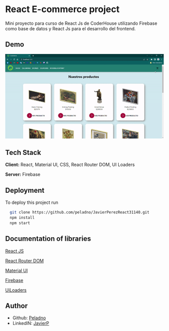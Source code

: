 # React E-commerce project

Mini proyecto para curso de React Js de CoderHouse utilizando Firebase como base de datos y React Js para el desarrollo del frontend.


## Demo

![](./src/images/Ecommerce.gif)

## Tech Stack

**Client:** React, Material UI, CSS, React Router DOM, UI Loaders

**Server:** Firebase

## Deployment

To deploy this project run

```bash
  git clone https://github.com/peladno/JavierPerezReact31140.git
  npm install
  npm start
```

## Documentation of libraries

[React JS](https://reactjs.org/docs/getting-started.html)

[React Router DOM](https://v5.reactrouter.com/web/guides/quick-start)

[Material UI](https://mui.com/material-ui/getting-started/installation/)

[Firebase](https://firebase.google.com/docs)

[UiLoaders](https://uiball.com/loaders/)

## Author

* Github: [Peladno](https://github.com/peladno)
* LinkedIN: [JavierP](https://www.linkedin.com/in/javier-perez-u/) 